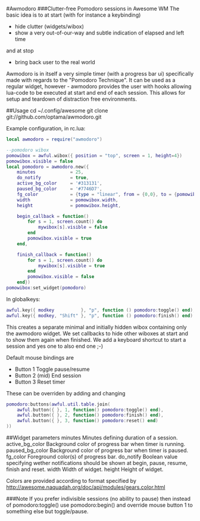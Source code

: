 #Awmodoro
###Clutter-free Pomodoro sessions in Awesome WM
The basic idea is to at start (with for instance a keybinding)
* hide clutter (widgets/wibox)
* show a very out-of-our-way and subtle indication of elapsed and left time

and at stop
* bring back user to the real world

Awmodoro is in itself a very simple timer (with a progress bar ui) specifically made with regards to the "Pomodoro Technique".
It can be used as a regular widget, however - awmodoro provides the user with hooks allowing lua-code to be executed at start and end of each session. This allows for setup and teardown of distraction free environments.


##Usage
	cd ~/.config/awesome
	git clone git://github.com/optama/awmodoro.git

Example configuration, in rc.lua:
```lua
local awmodoro = require("awmodoro")

--pomodoro wibox
pomowibox = awful.wibox({ position = "top", screen = 1, height=4})
pomowibox.visible = false
local pomodoro = awmodoro.new({
	minutes 			= 25,
	do_notify 			= true,
	active_bg_color 	= '#313131',
	paused_bg_color 	= '#7746D7',
	fg_color			= {type = "linear", from = {0,0}, to = {pomowibox.width, 0}, stops = {{0, "#AECF96"},{0.5, "#88A175"},{1, "#FF5656"}}},
	width 				= pomowibox.width,
	height 				= pomowibox.height, 

	begin_callback = function()
		for s = 1, screen.count() do
			mywibox[s].visible = false
		end
		pomowibox.visible = true
	end,

	finish_callback = function()
		for s = 1, screen.count() do
			mywibox[s].visible = true
		end
		pomowibox.visible = false
	end})
pomowibox:set_widget(pomodoro)
```

In globalkeys:
```lua
awful.key({	modkey			}, "p", function () pomodoro:toggle() end),
awful.key({	modkey, "Shift"	}, "p", function () pomodoro:finish() end),
```

This creates a separate minimal and initially hidden wibox containing only the awmodoro widget.
We set callbacks to hide other wiboxes at start and to show them again when finished.
We add a keyboard shortcut to start a session and yes one to also end one ;-)


Default mouse bindings are
* Button 1			Toggle pause/resume
* Button 2 (mid)	End session
* Button 3 			Reset timer

These can be overriden by adding and changing
```lua
pomodoro:buttons(awful.util.table.join(
	awful.button({ }, 1, function() pomodoro:toggle() end),
	awful.button({ }, 2, function() pomodoro:finish() end),
	awful.button({ }, 3, function() pomodoro:reset() end)
))
```
##Widget parameters
	minutes			Minutes defining duration of a session.
	active_bg_color	Background color of progress bar when timer is running.
	paused_bg_color	Background color of progress bar when timer is paused.
	fg_color		Foreground color(s) of progress bar.
	do_notify		Boolean value specifying wether notifications should be shown at begin, pause, resume, finish and reset.
	width			Width of widget.
	height			Height of widget.

Colors are provided according to format specified by http://awesome.naquadah.org/doc/api/modules/gears.color.html

###Note
If you prefer indivisible sessions (no ability to pause) then instead of pomodoro:toggle() use pomodoro:begin() and override mouse button 1 to something else but toggle/pause.
